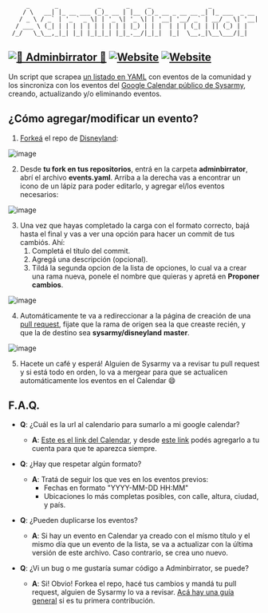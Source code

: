 ```
     _       _           _       _     _                _
    / \   __| |_ __ ___ (_)_ __ | |__ (_)_ __ _ __ __ _| |_ ___  _ __
   / _ \ / _` | '_ ` _ \| | '_ \| '_ \| | '__| '__/ _` | __/ _ \| '__|
  / ___ \ (_| | | | | | | | | | | |_) | | |  | | | (_| | || (_) | |
 /_/   \_\__,_|_| |_| |_|_|_| |_|_.__/|_|_|  |_|  \__,_|\__\___/|_|
```
[![🤖 Adminbirrator 🍻](https://github.com/sysarmy/disneyland/actions/workflows/adminbirrator.yaml/badge.svg)](https://github.com/sysarmy/disneyland/actions/workflows/adminbirrator.yaml)
[<img alt="Website" src="https://img.shields.io/website?down_message=no%20disponible&label=%F0%9F%93%85%20Calendar&up_color=success&up_message=disponible&url=https%3A%2F%2Fcalendar.google.com%2Fcalendar%2Fu%2F0%2Fembed%3Fsrc%3Dc_ntsrg10qsjmfeshhgap8ane1ss%40group.calendar.google.com%26ctz%3DAmerica%2FArgentina%2FBuenos_Aires">](https://calendar.google.com/calendar/u/0/embed?src=c_ntsrg10qsjmfeshhgap8ane1ss@group.calendar.google.com&ctz=America/Argentina/Buenos_Aires)
[<img alt="Website" src="https://img.shields.io/website?down_message=no%20disponible&label=%E2%9E%95%20Agregar%20a%20Calendar&up_color=success&up_message=clic%20ac%C3%A1&url=https%3A%2F%2Fcalendar.google.com%2Fcalendar%2Fu%2F0%2Fr%3Fcid%3Dc_ntsrg10qsjmfeshhgap8ane1ss%40group.calendar.google.com">](https://calendar.google.com/calendar/u/0/r?cid=c_ntsrg10qsjmfeshhgap8ane1ss@group.calendar.google.com)
---

Un script que scrapea [un listado en YAML](https://github.com/sysarmy/disneyland/blob/master/adminbirrator/events.yaml) con eventos de la comunidad y los sincroniza con los eventos del [Google Calendar público de Sysarmy](https://calendar.google.com/calendar/u/0/embed?src=c_ntsrg10qsjmfeshhgap8ane1ss@group.calendar.google.com&ctz=America/Argentina/Buenos_Aires), creando, actualizando y/o eliminando eventos.

## ¿Cómo agregar/modificar un evento?

1. [Forkeá](https://github.com/firstcontributions/first-contributions/blob/master/translations/README.es.md#bifurca-fork-este-repositorio) el repo de [Disneyland](https://github.com/sysarmy/disneyland/):

![image](https://user-images.githubusercontent.com/38166071/170374028-f144d254-45b7-47db-99d7-f13df08a05d5.png)

2. Desde **tu fork en tus repositorios**, entrá en la carpeta **adminbirrator**, abrí el archivo **events.yaml**. Arriba a la derecha vas a encontrar un icono de un lápiz para poder editarlo, y agregar el/los eventos necesarios:

![image](https://user-images.githubusercontent.com/38166071/170377460-462a4bb5-8643-44e2-b643-d6acbd141455.png)

3. Una vez que hayas completado la carga con el formato correcto, bajá hasta el final y vas a ver una opción para hacer un commit de tus cambiós. Ahí:
    1. Completá el título del commit.
    2. Agregá una descripción (opcional).
    3. Tildá la segunda opcion de la lista de opciones, lo cual va a crear una rama nueva, ponele el nombre que quieras y apretá en **Proponer cambios**. 

![image](https://user-images.githubusercontent.com/38166071/170378350-b6918ed4-cc7a-4eec-8205-1731d8f0f60c.png)

4. Automáticamente te va a redireccionar a la página de creación de una [pull request](https://github.com/firstcontributions/first-contributions/blob/master/translations/README.es.md#env%C3%ADa-submit-tus-cambios-para-ser-revisados), fijate que la rama de origen sea la que creaste recién, y que la de destino sea **sysarmy/disneyland** **master**.

![image](https://user-images.githubusercontent.com/38166071/170381164-6aad4421-9cc4-485b-90be-30026a503ff9.png)

5. Hacete un café y esperá! Alguien de Sysarmy va a revisar tu pull request y si está todo en orden, lo va a mergear para que se actualicen automáticamente los eventos en el Calendar 😄

## F.A.Q.

- **Q**: ¿Cuál es la url al calendario para sumarlo a mi google calendar?
    - **A**: [Este es el link del Calendar](https://calendar.google.com/calendar/u/0/embed?src=c_ntsrg10qsjmfeshhgap8ane1ss@group.calendar.google.com&ctz=America/Argentina/Buenos_Aires), y desde [este link](https://calendar.google.com/calendar/u/0/r?cid=c_ntsrg10qsjmfeshhgap8ane1ss@group.calendar.google.com) podés agregarlo a tu cuenta para que te aparezca siempre.

- **Q**: ¿Hay que respetar algún formato?
    - **A**: Tratá de seguir los que ves en los eventos previos:
        - Fechas en formato "YYYY-MM-DD HH:MM"
        - Ubicaciones lo más completas posibles, con calle, altura, ciudad, y país.

- **Q**: ¿Pueden duplicarse los eventos?
    - **A**: Si hay un evento en Calendar ya creado con el mísmo título y el mismo día que un evento de la lista, se va a actualizar con la última versión de este archivo. Caso contrario, se crea uno nuevo.

- **Q**: ¿Vi un bug o me gustaría sumar código a Adminbirrator, se puede?
    - **A**: Si! Obvio! Forkea el repo, hacé tus cambios y mandá tu pull request, alguien de Sysarmy lo va a revisar. [Acá hay una guía general](https://github.com/firstcontributions/first-contributions/blob/master/translations/README.es.md) si es tu primera contribución.
